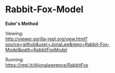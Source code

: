 # Rabbit-Fox-Model
**Euler's Method**  
  
Veiwing:  
http://viewer.gorilla-repl.org/view.html?source=github&user=JonaLaw&repo=Rabbit-Fox-Model&path=RabbitFoxModel
  
Running:  
https://repl.it/@jonalawrence/RabbitFox
